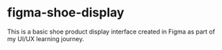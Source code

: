# figma-shoe-display
This is a basic shoe product display interface created in Figma as part of my UI/UX learning journey.
